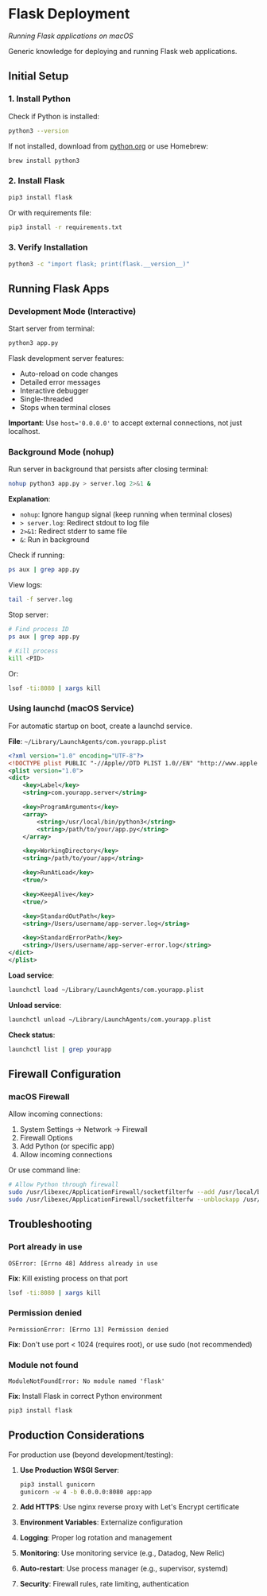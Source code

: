 # Flask Deployment
*Running Flask applications on macOS*

Generic knowledge for deploying and running Flask web applications.

## Initial Setup

### 1. Install Python

Check if Python is installed:
```bash
python3 --version
```

If not installed, download from [python.org](https://www.python.org/) or use Homebrew:
```bash
brew install python3
```

### 2. Install Flask

```bash
pip3 install flask
```

Or with requirements file:
```bash
pip3 install -r requirements.txt
```

### 3. Verify Installation

```bash
python3 -c "import flask; print(flask.__version__)"
```

## Running Flask Apps

### Development Mode (Interactive)

Start server from terminal:
```bash
python3 app.py
```

Flask development server features:
- Auto-reload on code changes
- Detailed error messages
- Interactive debugger
- Single-threaded
- Stops when terminal closes

**Important**: Use `host='0.0.0.0'` to accept external connections, not just localhost.

### Background Mode (nohup)

Run server in background that persists after closing terminal:

```bash
nohup python3 app.py > server.log 2>&1 &
```

**Explanation**:
- `nohup`: Ignore hangup signal (keep running when terminal closes)
- `> server.log`: Redirect stdout to log file
- `2>&1`: Redirect stderr to same file
- `&`: Run in background

Check if running:
```bash
ps aux | grep app.py
```

View logs:
```bash
tail -f server.log
```

Stop server:
```bash
# Find process ID
ps aux | grep app.py

# Kill process
kill <PID>
```

Or:
```bash
lsof -ti:8080 | xargs kill
```

### Using launchd (macOS Service)

For automatic startup on boot, create a launchd service.

**File**: `~/Library/LaunchAgents/com.yourapp.plist`

```xml
<?xml version="1.0" encoding="UTF-8"?>
<!DOCTYPE plist PUBLIC "-//Apple//DTD PLIST 1.0//EN" "http://www.apple.com/DTDs/PropertyList-1.0.dtd">
<plist version="1.0">
<dict>
    <key>Label</key>
    <string>com.yourapp.server</string>

    <key>ProgramArguments</key>
    <array>
        <string>/usr/local/bin/python3</string>
        <string>/path/to/your/app.py</string>
    </array>

    <key>WorkingDirectory</key>
    <string>/path/to/your/app</string>

    <key>RunAtLoad</key>
    <true/>

    <key>KeepAlive</key>
    <true/>

    <key>StandardOutPath</key>
    <string>/Users/username/app-server.log</string>

    <key>StandardErrorPath</key>
    <string>/Users/username/app-server-error.log</string>
</dict>
</plist>
```

**Load service**:
```bash
launchctl load ~/Library/LaunchAgents/com.yourapp.plist
```

**Unload service**:
```bash
launchctl unload ~/Library/LaunchAgents/com.yourapp.plist
```

**Check status**:
```bash
launchctl list | grep yourapp
```

## Firewall Configuration

### macOS Firewall

Allow incoming connections:

1. System Settings → Network → Firewall
2. Firewall Options
3. Add Python (or specific app)
4. Allow incoming connections

Or use command line:
```bash
# Allow Python through firewall
sudo /usr/libexec/ApplicationFirewall/socketfilterfw --add /usr/local/bin/python3
sudo /usr/libexec/ApplicationFirewall/socketfilterfw --unblockapp /usr/local/bin/python3
```

## Troubleshooting

### Port already in use

```
OSError: [Errno 48] Address already in use
```

**Fix**: Kill existing process on that port
```bash
lsof -ti:8080 | xargs kill
```

### Permission denied

```
PermissionError: [Errno 13] Permission denied
```

**Fix**: Don't use port < 1024 (requires root), or use sudo (not recommended)

### Module not found

```
ModuleNotFoundError: No module named 'flask'
```

**Fix**: Install Flask in correct Python environment
```bash
pip3 install flask
```

## Production Considerations

For production use (beyond development/testing):

1. **Use Production WSGI Server**:
   ```bash
   pip3 install gunicorn
   gunicorn -w 4 -b 0.0.0.0:8080 app:app
   ```

2. **Add HTTPS**: Use nginx reverse proxy with Let's Encrypt certificate

3. **Environment Variables**: Externalize configuration

4. **Logging**: Proper log rotation and management

5. **Monitoring**: Use monitoring service (e.g., Datadog, New Relic)

6. **Auto-restart**: Use process manager (e.g., supervisor, systemd)

7. **Security**: Firewall rules, rate limiting, authentication
